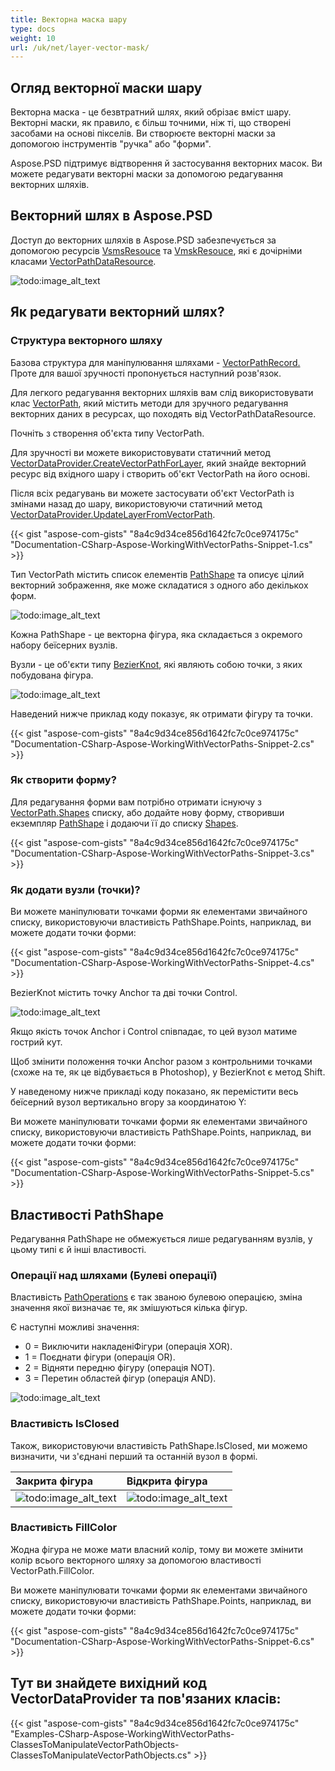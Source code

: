 ```yaml
---
title: Векторна маска шару
type: docs
weight: 10
url: /uk/net/layer-vector-mask/
---
```


## **Огляд векторної маски шару**
Векторна маска - це безвтратний шлях, який обрізає вміст шару. Векторні маски, як правило, є більш точними, ніж ті, що створені засобами на основі пікселів. Ви створюєте векторні маски за допомогою інструментів "ручка" або "форми".

Aspose.PSD підтримує відтворення й застосування векторних масок. Ви можете редагувати векторні маски за допомогою редагування векторних шляхів.

## **Векторний шлях в Aspose.PSD**
Доступ до векторних шляхів в Aspose.PSD забезпечується за допомогою ресурсів [VsmsResouce](https://reference.aspose.com/psd/net/aspose.psd.fileformats.psd.layers.layerresources/vsmsresource) та [VmskResouce](https://reference.aspose.com/psd/net/aspose.psd.fileformats.psd.layers.layerresources/vmskresource), які є дочірніми класами [VectorPathDataResource](https://reference.aspose.com/psd/net/aspose.psd.fileformats.psd.layers.layerresources/vectorpathdataresource).

![todo:image_alt_text](layer-vector-mask_0.png)

## **Як редагувати векторний шлях?**
### **Структура векторного шляху**
Базова структура для маніпулювання шляхами - [VectorPathRecord.](https://reference.aspose.com/psd/net/aspose.psd.fileformats.core.vectorpaths/vectorpathrecord) Проте для вашої зручності пропонується наступний розв'язок.

Для легкого редагування векторних шляхів вам слід використовувати клас [VectorPath](https://gist.github.com/aspose-com-gists/8a4c9d34ce856d1642fc7c0ce974175c#file-examples-csharp-aspose-workingwithvectorpaths-classestomanipulatevectorpathobjects-classestomanipulatevectorpathobjects-cs), який містить методи для зручного редагування векторних даних в ресурсах, що походять від VectorPathDataResource.

Почніть з створення об'єкта типу VectorPath.

Для зручності ви можете використовувати статичний метод [VectorDataProvider.CreateVectorPathForLayer](https://gist.github.com/aspose-com-gists/8a4c9d34ce856d1642fc7c0ce974175c#file-examples-csharp-aspose-workingwithvectorpaths-classestomanipulatevectorpathobjects-classestomanipulatevectorpathobjects-cs), який знайде векторний ресурс від вхідного шару і створить об'єкт VectorPath на його основі.



Після всіх редагувань ви можете застосувати об'єкт VectorPath із змінами назад до шару, використовуючи статичний метод [VectorDataProvider.UpdateLayerFromVectorPath](https://gist.github.com/aspose-com-gists/8a4c9d34ce856d1642fc7c0ce974175c#file-examples-csharp-aspose-workingwithvectorpaths-classestomanipulatevectorpathobjects-classestomanipulatevectorpathobjects-cs).

{{< gist "aspose-com-gists" "8a4c9d34ce856d1642fc7c0ce974175c" "Documentation-CSharp-Aspose-WorkingWithVectorPaths-Snippet-1.cs" >}}

Тип VectorPath містить список елементів [PathShape](https://gist.github.com/aspose-com-gists/8a4c9d34ce856d1642fc7c0ce974175c#file-examples-csharp-aspose-workingwithvectorpaths-classestomanipulatevectorpathobjects-classestomanipulatevectorpathobjects-cs) та описує цілий векторний зображення, яке може складатися з одного або декількох форм.

![todo:image_alt_text](layer-vector-mask_1.png)



Кожна PathShape - це векторна фігура, яка складається з окремого набору беїсерних вузлів.

Вузли - це об'єкти типу [BezierKnot](https://gist.github.com/aspose-com-gists/8a4c9d34ce856d1642fc7c0ce974175c#file-examples-csharp-aspose-workingwithvectorpaths-classestomanipulatevectorpathobjects-classestomanipulatevectorpathobjects-cs), які являють собою точки, з яких побудована фігура.

![todo:image_alt_text](layer-vector-mask_2.png)

Наведений нижче приклад коду показує, як отримати фігуру та точки.

{{< gist "aspose-com-gists" "8a4c9d34ce856d1642fc7c0ce974175c" "Documentation-CSharp-Aspose-WorkingWithVectorPaths-Snippet-2.cs" >}}
### **Як створити форму?**
Для редагування форми вам потрібно отримати існуючу з [VectorPath.Shapes](https://gist.github.com/aspose-com-gists/8a4c9d34ce856d1642fc7c0ce974175c#file-examples-csharp-aspose-workingwithvectorpaths-classestomanipulatevectorpathobjects-classestomanipulatevectorpathobjects-cs) списку, або додайте нову форму, створивши екземпляр [PathShape](https://gist.github.com/aspose-com-gists/8a4c9d34ce856d1642fc7c0ce974175c#file-examples-csharp-aspose-workingwithvectorpaths-classestomanipulatevectorpathobjects-classestomanipulatevectorpathobjects-cs) і додаючи її до списку [Shapes](https://gist.github.com/aspose-com-gists/8a4c9d34ce856d1642fc7c0ce974175c#file-examples-csharp-aspose-workingwithvectorpaths-classestomanipulatevectorpathobjects-classestomanipulatevectorpathobjects-cs).

{{< gist "aspose-com-gists" "8a4c9d34ce856d1642fc7c0ce974175c" "Documentation-CSharp-Aspose-WorkingWithVectorPaths-Snippet-3.cs" >}}
### **Як додати вузли (точки)?**
Ви можете маніпулювати точками форми як елементами звичайного списку, використовуючи властивість PathShape.Points, наприклад, ви можете додати точки форми:

{{< gist "aspose-com-gists" "8a4c9d34ce856d1642fc7c0ce974175c" "Documentation-CSharp-Aspose-WorkingWithVectorPaths-Snippet-4.cs" >}}



BezierKnot містить точку Anchor та дві точки Control.

![todo:image_alt_text](layer-vector-mask_3.png)

Якщо якість точок Anchor і Control співпадає, то цей вузол матиме гострий кут.

Щоб змінити положення точки Anchor разом з контрольними точками (схоже на те, як це відбувається в Photoshop), у BezierKnot є метод Shift.

У наведеному нижче прикладі коду показано, як перемістити весь беїсерний вузол вертикально вгору за координатою Y:

Ви можете маніпулювати точками форми як елементами звичайного списку, використовуючи властивість PathShape.Points, наприклад, ви можете додати точки форми:

{{< gist "aspose-com-gists" "8a4c9d34ce856d1642fc7c0ce974175c" "Documentation-CSharp-Aspose-WorkingWithVectorPaths-Snippet-5.cs" >}}


## **Властивості PathShape**
Редагування PathShape не обмежується лише редагуванням вузлів, у цьому типі є й інші властивості.
### **Операції над шляхами (Булеві операції)**
Властивість [PathOperations](https://reference.aspose.com/psd/net/aspose.psd.fileformats.core.vectorpaths/pathoperations) є так званою булевою операцією, зміна значення якої визначає те, як змішуються кілька фігур.

Є наступні можливі значення:

- 0 = Виключити накладеніФігури (операція XOR).
- 1 = Поєднати фігури (операція OR).
- 2 = Відняти передню фігуру (операція NOT).
- 3 = Перетин областей фігур (операція AND).

![todo:image_alt_text](layer-vector-mask_4.png)
### **Властивість IsClosed**
Також, використовуючи властивість PathShape.IsClosed, ми можемо визначити, чи з'єднані перший та останній вузол в формі.

|**Закрита фігура**|**Відкрита фігура**|
| :- | :- |
|![todo:image_alt_text](layer-vector-mask_5.png)|![todo:image_alt_text](layer-vector-mask_6.png)|
### **Властивість FillColor**
Жодна фігура не може мати власний колір, тому ви можете змінити колір всього векторного шляху за допомогою властивості VectorPath.FillColor.

Ви можете маніпулювати точками форми як елементами звичайного списку, використовуючи властивість PathShape.Points, наприклад, ви можете додати точки форми:

{{< gist "aspose-com-gists" "8a4c9d34ce856d1642fc7c0ce974175c" "Documentation-CSharp-Aspose-WorkingWithVectorPaths-Snippet-6.cs" >}}


## **Тут ви знайдете вихідний код VectorDataProvider та пов'язаних класів:**
{{< gist "aspose-com-gists" "8a4c9d34ce856d1642fc7c0ce974175c" "Examples-CSharp-Aspose-WorkingWithVectorPaths-ClassesToManipulateVectorPathObjects-ClassesToManipulateVectorPathObjects.cs" >}}

